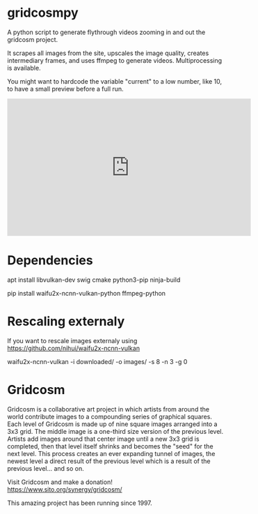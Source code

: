 # gridcosmpy

A python script to generate flythrough videos zooming in and out the gridcosm project.

It scrapes all images from the site,  upscales the image quality, creates intermediary frames, and uses ffmpeg to generate videos. Multiprocessing is available.

You might want to hardcode the variable "current" to a low number, like 10, to have a small preview before a full run.

<p align="center">
<iframe width="560" height="315" src="https://www.youtube.com/embed/kWf0khdT3Rc" title="YouTube video player" frameborder="0" allow="accelerometer; autoplay; clipboard-write; encrypted-media; gyroscope; picture-in-picture" allowfullscreen></iframe>
</p>

# Dependencies

apt install libvulkan-dev swig cmake python3-pip ninja-build

pip install waifu2x-ncnn-vulkan-python ffmpeg-python

# Rescaling externaly

If you want to rescale images externaly using https://github.com/nihui/waifu2x-ncnn-vulkan

waifu2x-ncnn-vulkan -i downloaded/ -o images/ -s 8 -n 3 -g 0

# Gridcosm

Gridcosm is a collaborative art project in which artists from around the world contribute images to a compounding series of graphical squares. Each level of Gridcosm is made up of nine square images arranged into a 3x3 grid. The middle image is a one-third size version of the previous level. Artists add images around that center image until a new 3x3 grid is completed, then that level itself shrinks and becomes the "seed" for the next level. This process creates an ever expanding tunnel of images, the newest level a direct result of the previous level which is a result of the previous level... and so on.

Visit Gridcosm and make a donation! https://www.sito.org/synergy/gridcosm/

This amazing project has been running since 1997.
